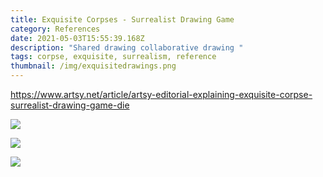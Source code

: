 ```yaml
---
title: Exquisite Corpses - Surrealist Drawing Game
category: References
date: 2021-05-03T15:55:39.168Z
description: "Shared drawing collaborative drawing "
tags: corpse, exquisite, surrealism, reference
thumbnail: /img/exquisitedrawings.png
---
```

https://www.artsy.net/article/artsy-editorial-explaining-exquisite-corpse-surrealist-drawing-game-die

![](/img/esqui32.png)

![](/img/esqui4.png)

![](/img/exquisitedrawings.png)